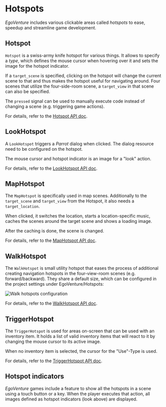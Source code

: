 # Hotspots

*EgoVenture* includes various clickable areas called *hotspots* to ease, speedup and streamline game development. 

## Hotspot

`Hotspot` is a swiss-army knife hotspot for various things. It allows to specify a *type*, which defines the mouse cursor when hovering over it and sets the image for the hotspot indicator.

If a `target_scene` is specified, clicking on the hotspot will change the current scene to that and thus makes the hotspot useful for navigating around. Four scenes that utilize the four-side-room scene, a `target_view` in that scene can also be specified.

The `pressed` signal can be used to manually execute code instead of changing a scene (e.g. triggering game actions).

For details, refer to the [Hotspot API doc](api/Hotspot.md).

## LookHotspot

A `LookHotspot` triggers a *Parrot* dialog when clicked. The dialog resource need to be configured on the hotspot.

The mouse cursor and hotspot indicator is an image for a "look" action.

For details, refer to the [LookHotspot API doc](api/LookHotspot.md).

## MapHotspot

The `MapHotspot` is specifically used in map scenes. Additionally to the `target_scene` and `target_view` from the Hotspot, it also needs a `target_location`.

When clicked, it switches the location, starts a location-specific music, caches the scenes around the target scene and shows a loading image.

After the caching is done, the scene is changed.

For details, refer to the [MapHotspot API doc](api/MapHotspot.md).

## WalkHotspot

The `WalkHotspot` is small utility hotspot that eases the process of additional creating navigation hotspots in the four-view-room scenes (e.g. forward/backward). They share a default size, which can be configured in the project settings under EgoVenture/Hotspots:

![Walk hotspots configuration](/Users/dennis.ploeger/Library/Mobile%20Documents/com~apple~CloudDocs/Dennis/Hobbies/games/MDNA/images/e8d99d8abd06758fae934dd4023fa33fa6688cff.png)

For details, refer to the [WalkHotspot API doc](api/WalkHotspot.md).

## TriggerHotspot

The `TriggerHotspot` is used for areas on-screen that can be used with an inventory item. It holds a list of valid inventory items that will react to it by changing the mouse cursor to its active image.

When no inventory item is selected, the cursor for the "Use"-Type is used.

For details, refer to the [TriggerHotspot API doc](api/TriggerHotspot.md).

## Hotspot indicators

*EgoVenture* games include a feature to show all the hotspots in a scene using a touch button or a key. When the player executes that action, all images defined as hotspot indicators (look above) are displayed.
